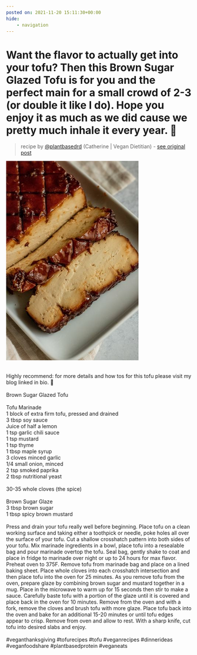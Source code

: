 ```yaml
---
posted on: 2021-11-20 15:11:30+00:00
hide:
    - navigation
---
```


# Want the flavor to actually get into your tofu? Then this Brown Sugar Glazed Tofu is for you and the perfect main for a small crowd of 2-3 (or double it like I do). Hope you enjoy it as much as we did cause we pretty much inhale it every year. 🤣 

> recipe by [@plantbasedrd](https://www.instagram.com/plantbasedrd/) 
(Catherine | Vegan Dietitian) - [see original post](https://instagram.com/p/CWgI9M7g0ad)

![](../img/plantbasedrd_20-11-2021_1511.png)

\
Highly recommend: for more details and how tos for this tofu please visit my blog linked in bio. 🌱\
\
Brown Sugar Glazed Tofu\
\
Tofu Marinade\
1 block of extra firm tofu, pressed and drained\
3 tbsp soy sauce\
Juice of half a lemon\
1 tsp garlic chili sauce\
1 tsp mustard\
1 tsp thyme\
1 tbsp maple syrup\
3 cloves minced garlic\
1/4 small onion, minced\
2 tsp smoked paprika\
2 tbsp nutritional yeast\
\
30-35 whole cloves (the spice)\
\
Brown Sugar Glaze\
3 tbsp brown sugar\
1 tbsp spicy brown mustard\
\
Press and drain your tofu really well before beginning. Place tofu on a clean working surface and taking either a toothpick or needle, poke holes all over the surface of your tofu. Cut a shallow crosshatch pattern into both sides of your tofu. Mix marinade ingredients in a bowl, place tofu into a resealable bag and pour marinade overtop the tofu. Seal bag, gently shake to coat and place in fridge to marinade over night or up to 24 hours for max flavor. Preheat oven to 375F. Remove tofu from marinade bag and place on a lined baking sheet. Place whole cloves into each crosshatch intersection and then place tofu into the oven for 25 minutes. As you remove tofu from the oven, prepare glaze by combining brown sugar and mustard together in a mug. Place in the microwave to warm up for 15 seconds then stir to make a sauce. Carefully baste tofu with a portion of the glaze until it is covered and place back in the oven for 10 minutes. Remove from the oven and with a fork, remove the cloves and brush tofu with more glaze. Place tofu back into the oven and bake for an additional 15-20 minutes or until tofu edges appear to crisp. Remove from oven and allow to rest. With a sharp knife, cut tofu into desired slabs and enjoy.\
\
\#veganthanksgiving \#tofurecipes \#tofu \#veganrecipes \#dinnerideas \#veganfoodshare \#plantbasedprotein  \#veganeats 